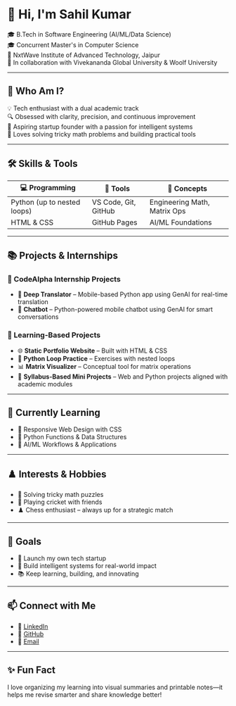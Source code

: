 # 👋 Hi, I'm Sahil Kumar

🎓 B.Tech in Software Engineering (AI/ML/Data Science)  
🎓 Concurrent Master's in Computer Science  
🏫 NxtWave Institute of Advanced Technology, Jaipur  
🤝 In collaboration with Vivekananda Global University & Woolf University

---

## 🧭 Who Am I?

💡 Tech enthusiast with a dual academic track  
🔍 Obsessed with clarity, precision, and continuous improvement  
🚀 Aspiring startup founder with a passion for intelligent systems  
🧠 Loves solving tricky math problems and building practical tools

---

## 🛠️ Skills & Tools

| 💻 Programming | 🧰 Tools | 📐 Concepts |
|---------------|----------|-------------|
| Python (up to nested loops) | VS Code, Git, GitHub | Engineering Math, Matrix Ops |
| HTML & CSS | GitHub Pages | AI/ML Foundations |

---

## 📚 Projects & Internships

### 🔧 CodeAlpha Internship Projects
- 🤖 **Deep Translator** – Mobile-based Python app using GenAI for real-time translation
- 💬 **Chatbot** – Python-powered mobile chatbot using GenAI for smart conversations

### 🧪 Learning-Based Projects
- 🌐 **Static Portfolio Website** – Built with HTML & CSS
- 🔁 **Python Loop Practice** – Exercises with nested loops
- 📊 **Matrix Visualizer** – Conceptual tool for matrix operations
- 📘 **Syllabus-Based Mini Projects** – Web and Python projects aligned with academic modules

---

## 🌱 Currently Learning

- 🎨 Responsive Web Design with CSS
- 🐍 Python Functions & Data Structures
- 🧠 AI/ML Workflows & Applications

---

## ♟️ Interests & Hobbies

- 🧩 Solving tricky math puzzles
- 🏏 Playing cricket with friends
- ♟️ Chess enthusiast – always up for a strategic match

---

## 🎯 Goals

- 🚀 Launch my own tech startup
- 🧠 Build intelligent systems for real-world impact
- 📚 Keep learning, building, and innovating

---

## 📫 Connect with Me

- 🔗 [LinkedIn](https://www.linkedin.com/in/sahil-kumar-b0648a314)
- 🐙 [GitHub](https://github.com/sahil4crypto)
- 📧 [Email](mailto:sg425573@gmail.com)

---

## ✨ Fun Fact

I love organizing my learning into visual summaries and printable notes—it helps me revise smarter and share knowledge better!
